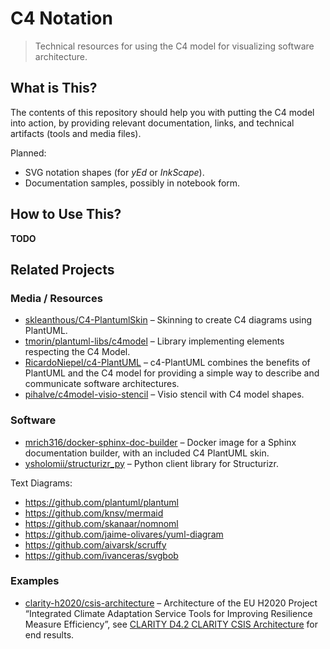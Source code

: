 # C4 Notation

> Technical resources for using the C4 model for visualizing software architecture.

## What is This?

The contents of this repository should help you with putting the C4 model into action,
by providing relevant documentation, links, and technical artifacts (tools and media files).

Planned:

 * SVG notation shapes (for *yEd* or *InkScape*).
 * Documentation samples, possibly in notebook form.


## How to Use This?

**TODO**


## Related Projects

### Media / Resources

 * [skleanthous/C4-PlantumlSkin](https://github.com/skleanthous/C4-PlantumlSkin) – Skinning to create C4 diagrams using PlantUML.
 * [tmorin/plantuml-libs/c4model](https://github.com/tmorin/plantuml-libs/tree/master/c4model#c4-model) – Library implementing elements respecting the C4 Model.
 * [RicardoNiepel/c4-PlantUML](https://github.com/RicardoNiepel/C4-PlantUML) – c4-PlantUML combines the benefits of PlantUML and the C4 model for providing a simple way to describe and communicate software architectures.
 * [pihalve/c4model-visio-stencil](https://github.com/pihalve/c4model-visio-stencil) – Visio stencil with C4 model shapes.


### Software

 * [mrich316/docker-sphinx-doc-builder](https://github.com/mrich316/docker-sphinx-doc-builder) – Docker image for a Sphinx documentation builder, with an included C4 PlantUML skin.
 * [ysholomii/structurizr_py](https://github.com/ysholomii/structurizr_py) – Python client library for Structurizr.

Text Diagrams:

 * https://github.com/plantuml/plantuml
 * https://github.com/knsv/mermaid
 * https://github.com/skanaar/nomnoml
 * https://github.com/jaime-olivares/yuml-diagram
 * https://github.com/aivarsk/scruffy
 * https://github.com/ivanceras/svgbob


### Examples

 * [clarity-h2020/csis-architecture](https://github.com/clarity-h2020/csis-architecture) – Architecture of the EU H2020 Project “Integrated Climate Adaptation Service Tools for Improving Resilience Measure Efficiency”, see [CLARITY D4.2 CLARITY CSIS Architecture](https://zenodo.org/record/2557378) for end results.
